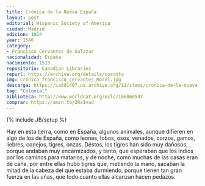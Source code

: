 ```yaml
---
title: Crónica de la Nueva España
layout: post
editorial: Hispanic Society of America
ciudad: Madrid
edicion: 1914
year: ‎1546
category: 
- Francisco Cervantes de Salazar
nacionalidad: España
nacimiento: 1513
repositorio: Canadian Libraries
repurl: https://archive.org/details/toronto
img: crónica_francisco_cervantes_Morel.jpg
descarga: https://ia601407.us.archive.org/11/items/cronica-de-la-nueva-espana/Cr%C3%B3nica%20de%20la%20Nueva%20Espa%C3%B1a.pdf
tag: "Colonial"
biblioteca: http://www.worldcat.org/oclc/166060547
comprar: https://amzn.to/2Rx1vad
---
```

{% include JB/setup %}

Hay en esta tierra, como en España, algunos animales, aunque difieren en algo de los de España, como leones, lobos, osos, venados, corzos, gamos, liebres, conejos, tigres, onzas. Déstos, los tigres han sido muy dañosos, porque andaban muy encarnizados, y tanto, que esperaban que los indios por los caminos para matarlos, y de noche, como muchas de las casas eran de caña, por entre ellas hubo tigres que, metiendo la mano, sacaban la mitad de la cabeza del que estaba durmiendo, porque tienen tan gran fuerza en las uñas, que todo cuanto ellas alcanzan hacen pedazos.
